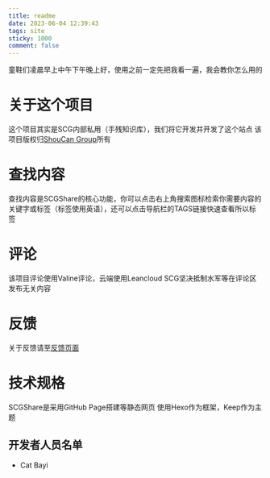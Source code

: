 ```yaml
---
title: readme
date: 2023-06-04 12:39:43
tags: site
sticky: 1000
comment: false
---
```

童鞋们凌晨早上中午下午晚上好，使用之前一定先把我看一遍，我会教你怎么用的
<!-- more -->
# 关于这个项目
这个项目其实是SCG内部私用（手残知识库），我们将它开发并开发了这个站点
该项目版权归[ShouCan Group](https://shoucangroup.github.io)所有
# 查找内容
查找内容是SCGShare的核心功能，你可以点击右上角搜索图标检索你需要内容的关键字或标签（标签使用英语），还可以点击导航栏的TAGS链接快速查看所以标签

# 评论
该项目评论使用Valine评论，云端使用Leancloud
SCG坚决抵制水军等在评论区发布无关内容

# 反馈
关于反馈请至[反馈页面](feedback.html)

# 技术规格
SCGShare是采用GitHub Page搭建等静态网页
使用Hexo作为框架，Keep作为主题
## 开发者人员名单
- Cat Bayi